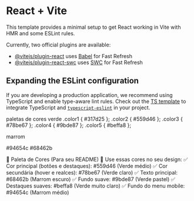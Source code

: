 # React + Vite

This template provides a minimal setup to get React working in Vite with HMR and some ESLint rules.

Currently, two official plugins are available:

- [@vitejs/plugin-react](https://github.com/vitejs/vite-plugin-react/blob/main/packages/plugin-react/README.md) uses [Babel](https://babeljs.io/) for Fast Refresh
- [@vitejs/plugin-react-swc](https://github.com/vitejs/vite-plugin-react-swc) uses [SWC](https://swc.rs/) for Fast Refresh

## Expanding the ESLint configuration

If you are developing a production application, we recommend using TypeScript and enable type-aware lint rules. Check out the [TS template](https://github.com/vitejs/vite/tree/main/packages/create-vite/template-react-ts) to integrate TypeScript and [`typescript-eslint`](https://typescript-eslint.io) in your project.
 

 paletas de cores 
verde 
.color1 { #317d25 };
.color2 { #559d46 };
.color3 { #78be67 };
.color4 { #9bde87 };
.color5 { #beffa8 };

marrom

#94654c 
#68462b

📌 Paleta de Cores (Para seu README)
📍 Use essas cores no seu design:
✅ Cor principal (botões e destaques): #559d46 (Verde médio)
✅ Cor secundária (hover e realces): #78be67 (Verde claro)
✅ Texto principal: #68462b (Marrom escuro)
✅ Fundo suave: #9bde87 (Verde pastel)
✅ Destaques suaves: #beffa8 (Verde muito claro)
✅ Fundo do menu mobile: #94654c (Marrom médio)